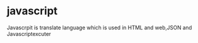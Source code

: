 # javascript
Javascrpit is translate language which is used in HTML and web,JSON and Javascriptexcuter
